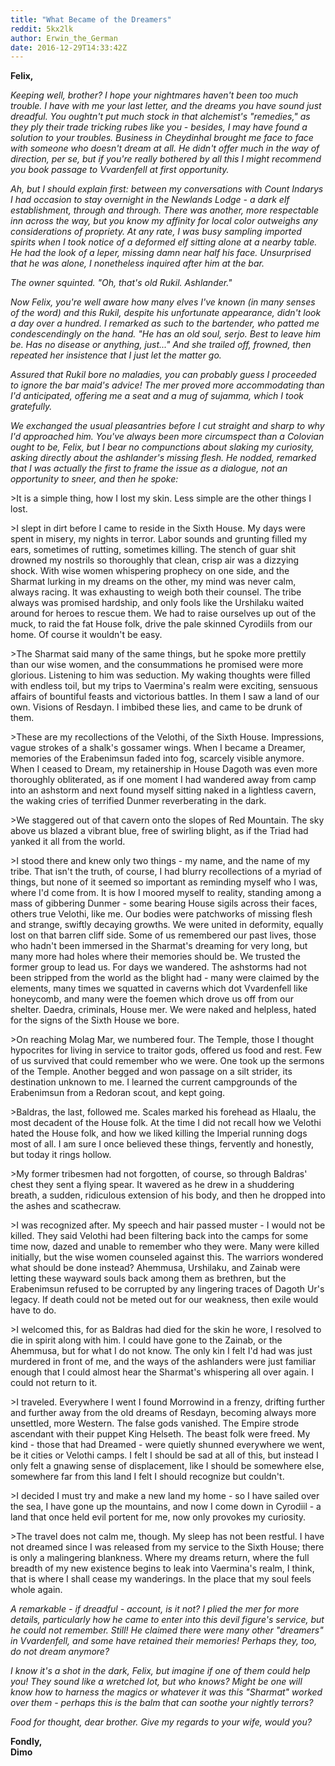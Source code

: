 ```yaml
---
title: "What Became of the Dreamers"
reddit: 5kx2lk
author: Erwin_the_German
date: 2016-12-29T14:33:42Z
---
```


**Felix,**

*Keeping well, brother? I hope your nightmares haven't been too much trouble. I have with me your last letter, and the dreams you have sound just dreadful. You oughtn't put much stock in that alchemist's "remedies," as they ply their trade tricking rubes like you - besides, I may have found a solution to your troubles. Business in Cheydinhal brought me face to face with someone who doesn't dream at all. He didn't offer much in the way of direction, per se, but if you're really bothered by all this I might recommend you book passage to Vvardenfell at first opportunity.*

*Ah, but I should explain first: between my conversations with Count Indarys I had occasion to stay overnight in the Newlands Lodge - a dark elf establishment, through and through. There was another, more respectable inn across the way, but you know my affinity for local color outweighs any considerations of propriety. At any rate, I was busy sampling imported spirits when I took notice of a deformed elf sitting alone at a nearby table. He had the look of a leper, missing damn near half his face. Unsurprised that he was alone, I nonetheless inquired after him at the bar.*

*The owner squinted. "Oh, that's old Rukil. Ashlander."*

*Now Felix, you're well aware how many elves I've known (in many senses of the word) and this Rukil, despite his unfortunate appearance, didn't look a day over a hundred. I remarked as such to the bartender, who patted me condescendingly on the hand. "He has an old soul, serjo. Best to leave him be. Has no disease or anything, just..." And she trailed off, frowned, then repeated her insistence that I just let the matter go.*

*Assured that Rukil bore no maladies, you can probably guess I proceeded to ignore the bar maid's advice! The mer proved more accommodating than I'd anticipated, offering me a seat and a mug of sujamma, which I took gratefully.*

*We exchanged the usual pleasantries before I cut straight and sharp to why I'd approached him. You've always been more circumspect than a Colovian ought to be, Felix, but I bear no compunctions about slaking my curiosity, asking directly about the ashlander's missing flesh. He nodded, remarked that I was actually the first to frame the issue as a dialogue, not an opportunity to sneer, and then he spoke:*


&gt;It is a simple thing, how I lost my skin. Less simple are the other things I lost. 

&gt;I slept in dirt before I came to reside in the Sixth House. My days were spent in misery, my nights in terror. Labor sounds and grunting filled my ears, sometimes of rutting, sometimes killing. The stench of guar shit drowned my nostrils so thoroughly that clean, crisp air was a dizzying shock. With wise women whispering prophecy on one side, and the Sharmat lurking in my dreams on the other, my mind was never calm, always racing. It was exhausting to weigh both their counsel. The tribe always was promised hardship, and only fools like the Urshilaku waited around for heroes to rescue them. We had to raise ourselves up out of the muck, to raid the fat House folk, drive the pale skinned Cyrodiils from our home. Of course it wouldn't be easy. 

&gt;The Sharmat said many of the same things, but he spoke more prettily than our wise women, and the consummations he promised were more glorious. Listening to him was seduction. My waking thoughts were filled with endless toil, but my trips to Vaermina's realm were exciting, sensuous affairs of bountiful feasts and victorious battles. In them I saw a land of our own. Visions of Resdayn. I imbibed these lies, and came to be drunk of them. 

&gt;These are my recollections of the Velothi, of the Sixth House. Impressions, vague strokes of a shalk's gossamer wings. When I became a Dreamer, memories of the Erabenimsun faded into fog, scarcely visible anymore. When I ceased to Dream, my retainership in House Dagoth was even more thoroughly obliterated, as if one moment I had wandered away from camp into an ashstorm and next found myself sitting naked in a lightless cavern, the waking cries of terrified Dunmer reverberating in the dark. 

&gt;We staggered out of that cavern onto the slopes of Red Mountain. The sky above us blazed a vibrant blue, free of swirling blight, as if the Triad had yanked it all from the world. 

&gt;I stood there and knew only two things - my name, and the name of my tribe. That isn't the truth, of course, I had blurry recollections of a myriad of things, but none of it seemed so important as reminding myself who I was, where I'd come from. It is how I moored myself to reality, standing among a mass of gibbering Dunmer - some bearing House sigils across their faces, others true Velothi, like me. Our bodies were patchworks of missing flesh and strange, swiftly decaying growths. We were united in deformity, equally lost on that barren cliff side. Some of us remembered our past lives, those who hadn't been immersed in the Sharmat's dreaming for very long, but many more had holes where their memories should be. We trusted the former group to lead us. For days we wandered. The ashstorms had not been stripped from the world as the blight had - many were claimed by the elements, many times we squatted in caverns which dot Vvardenfell like honeycomb, and many were the foemen which drove us off from our shelter. Daedra, criminals, House mer. We were naked and helpless, hated for the signs of the Sixth House we bore. 

&gt;On reaching Molag Mar, we numbered four. The Temple, those I thought hypocrites for living in service to traitor gods, offered us food and rest. Few of us survived that could remember who we were. One took up the sermons of the Temple. Another begged and won passage on a silt strider, its destination unknown to me. I learned the current campgrounds of the Erabenimsun from a Redoran scout, and kept going.

&gt;Baldras, the last, followed me. Scales marked his forehead as Hlaalu, the most decadent of the House folk. At the time I did not recall how we Velothi hated the House folk, and how we liked killing the Imperial running dogs most of all. I am sure I once believed these things, fervently and honestly, but today it rings hollow. 

&gt;My former tribesmen had not forgotten, of course, so through Baldras' chest they sent a flying spear. It wavered as he drew in a shuddering breath, a sudden, ridiculous extension of his body, and then he dropped into the ashes and scathecraw. 

&gt;I was recognized after. My speech and hair passed muster - I would not be killed. They said Velothi had been filtering back into the camps for some time now, dazed and unable to remember who they were. Many were killed initially, but the wise women counseled against this. The warriors wondered what should be done instead? Ahemmusa, Urshilaku, and Zainab were letting these wayward souls back among them as brethren, but the Erabenimsun refused to be corrupted by any lingering traces of Dagoth Ur's legacy. If death could not be meted out for our weakness, then exile would have to do. 

&gt;I welcomed this, for as Baldras had died for the skin he wore, I resolved to die in spirit along with him. I could have gone to the Zainab, or the Ahemmusa, but for what I do not know. The only kin I felt I'd had was just murdered in front of me, and the ways of the ashlanders were just familiar enough that I could almost hear the Sharmat's whispering all over again. I could not return to it. 

&gt;I traveled. Everywhere I went I found Morrowind in a frenzy, drifting further and further away from the old dreams of Resdayn, becoming always more unsettled, more Western. The false gods vanished. The Empire strode ascendant with their puppet King Helseth. The beast folk were freed. My kind - those that had Dreamed - were quietly shunned everywhere we went, be it cities or Velothi camps. I felt I should be sad at all of this, but instead I only felt a gnawing sense of displacement, like I should be somewhere else, somewhere far from this land I felt I should recognize but couldn't. 

&gt;I decided I must try and make a new land my home - so I have sailed over the sea, I have gone up the mountains, and now I come down in Cyrodiil - a land that once held evil portent for me, now only provokes my curiosity. 

&gt;The travel does not calm me, though. My sleep has not been restful. I have not dreamed since I was released from my service to the Sixth House; there is only a malingering blankness. Where my dreams return, where the full breadth of my new existence begins to leak into Vaermina's realm, I think, that is where I shall cease my wanderings. In the place that my soul feels whole again.  
  
*A remarkable - if dreadful - account, is it not? I plied the mer for more details, particularly how he came to enter into this devil figure's service, but he could not remember. Still! He claimed there were many other "dreamers" in Vvardenfell, and some have retained their memories! Perhaps they, too, do not dream anymore?*


*I know it's a shot in the dark, Felix, but imagine if one of them could help you! They sound like a wretched lot, but who knows? Might be one will know how to harness the magics or whatever it was this "Sharmat" worked over them - perhaps this is the balm that can soothe your nightly terrors?*

*Food for thought, dear brother. Give my regards to your wife, would you?*

**Fondly,**  
**Dimo**
